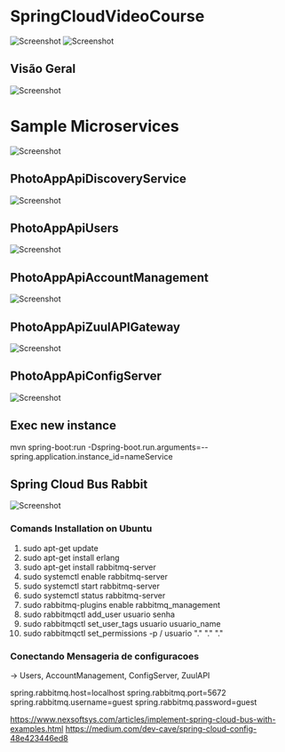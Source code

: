 # SpringCloudVideoCourse
![Screenshot](Architecture_0.png)
![Screenshot](Architecture_1.png)
## Visão Geral
![Screenshot](visaogeral.png)
# Sample Microservices
![Screenshot](sample_microservices_architecture.png)
## PhotoAppApiDiscoveryService
![Screenshot](eurekaDiscoveryService.png)
## PhotoAppApiUsers
![Screenshot](user_microservice.png)
## PhotoAppApiAccountManagement
![Screenshot](AccoutManagement.png)
## PhotoAppApiZuulAPIGateway
![Screenshot](ZuulApiGateway.png)
## PhotoAppApiConfigServer
![Screenshot](configServer.png)

## Exec new instance
mvn spring-boot:run -Dspring-boot.run.arguments=--spring.application.instance_id=nameService

## Spring Cloud Bus Rabbit 
![Screenshot](springcloudbus.png)
### Comands Installation on Ubuntu
1. sudo apt-get update
2. sudo apt-get install erlang
3. sudo apt-get install rabbitmq-server
4. sudo systemctl enable rabbitmq-server
5. sudo systemctl start rabbitmq-server
6. sudo systemctl status rabbitmq-server
7. sudo rabbitmq-plugins enable rabbitmq_management
8. sudo rabbitmqctl add_user usuario senha
9. sudo rabbitmqctl set_user_tags usuario usuario_name
10. sudo rabbitmqctl set_permissions -p / usuario "." "." "."


### Conectando Mensageria de configuracoes
-> Users, AccountManagement, ConfigServer, ZuulAPI

spring.rabbitmq.host=localhost
spring.rabbitmq.port=5672
spring.rabbitmq.username=guest
spring.rabbitmq.password=guest


https://www.nexsoftsys.com/articles/implement-spring-cloud-bus-with-examples.html
https://medium.com/dev-cave/spring-cloud-config-48e423446ed8
